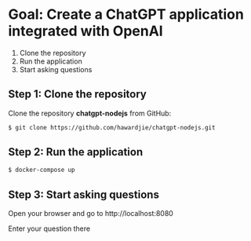 # Goal: Create a ChatGPT application integrated with OpenAI

1. Clone the repository
2. Run the application
3. Start asking questions

## Step 1: Clone the repository

Clone the repository **chatgpt-nodejs** from GitHub:

```bash
$ git clone https://github.com/hawardjie/chatgpt-nodejs.git
```

## Step 2: Run the application

```bash
$ docker-compose up
```

## Step 3: Start asking questions

Open your browser and go to http://localhost:8080

Enter your question there
